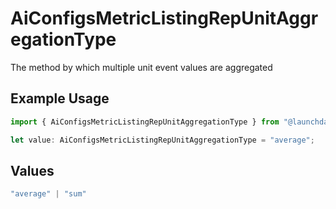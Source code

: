 # AiConfigsMetricListingRepUnitAggregationType

The method by which multiple unit event values are aggregated

## Example Usage

```typescript
import { AiConfigsMetricListingRepUnitAggregationType } from "@launchdarkly/mcp-server/models/components";

let value: AiConfigsMetricListingRepUnitAggregationType = "average";
```

## Values

```typescript
"average" | "sum"
```
